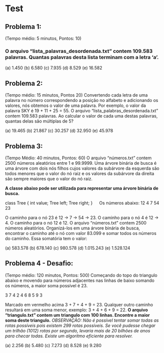 # Test

## Problema 1: 
(Tempo médio:  5 minutos, Pontos: 10)
### O arquivo “lista_palavras_desordenada.txt” contem 109.583 palavras. Quantas palavras desta lista terminam com a letra ‘a’.

(a)	1.450
(b)	6.580
(c)	7.935
(d)	8.529
(e)	16.582

## Problema 2: 
(Tempo médio: 15 minutos, Pontos 20)
Convertendo cada letra de uma palavra no número correspondendo a posição no alfabeto e adicionando os valores, nós obtemos o valor de uma palavra. Por exemplo, o valor da palavra SKY é 19 + 11 + 25 = 55. O arquivo “lista_palabras_desordenada.txt” contem 109.583 palavras. Ao calcular o valor de cada uma destas palavras, quantas delas são múltiplas de 5?

(a)	19.465
(b)	21.867
(c)	30.257
(d)	32.950
(e)	45.978

## Problema 3: 
(Tempo Médio: 40 minutos, Pontos: 60)
O arquivo “números.txt” contem 2500 números aleatórios entre 1 e 99.9999. Uma árvore binária de busca é uma árvore com dois nós filhos cujos valores da subárvore da esquerda são todos menores que o valor do nó raiz e os valores da subárvore da direita são sempre maiores que o valor do nó raiz.

**A classe abaixo pode ser utilizada para representar uma árvore binária de busca.**

class Tree {
int value;
Tree left;
Tree right;
}
 
Os números abaixo:
12
4
7
54
23

O caminho para o nó 23 é 12 -> 7 -> 54 -> 23. O caminho para o nó 4 é 12 -> 4. O caminho para o nó 12 é 12. O arquivo “números.txt” contem 2500 números aleatórios. Organizá-los em uma árvore binária de busca, encontrar o caminho até o nó com valor 83.099 e somar todos os números do caminho. 
Essa somatória tem o valor:

(a)	583.578
(b)	678.140
(c)	980.578
(d)	1.015.243
(e)	1.528.124

## Problema 4 - Desafio: 
(Tempo médio: 120 minutos, Pontos: 500)
Começando do topo do triangulo abaixo e movendo para números adjacentes nas linhas de baixo somando os números, a maior soma possível é 23.

3
7 4
2 4 6
8 5 9 3


Marcado em vermelho acima 3 + 7 + 4 + 9 = 23.
Qualquer outro caminho resultará em uma soma menor, exemplo: 3 + 4 + 6 + 9 = 22.
**O arquivo “triangulo.txt” contem um triangulo com 100 linhas. Encontre a maior soma deste triangulo.**
*OBSERVAÇÃO: Não é possível tentar somar todas as rotas possíveis pois existem 299 rotas possíveis. Se você pudesse chegar um trilhão (1012) rotas por segundo, levaria mais de 20 bilhões de anos para checar todas. Existe um algoritmo eficiente para resolver.*

(a)	2.256
(b)	5.480
(c)	7.273
(d)	8.528
(e)	9.280




